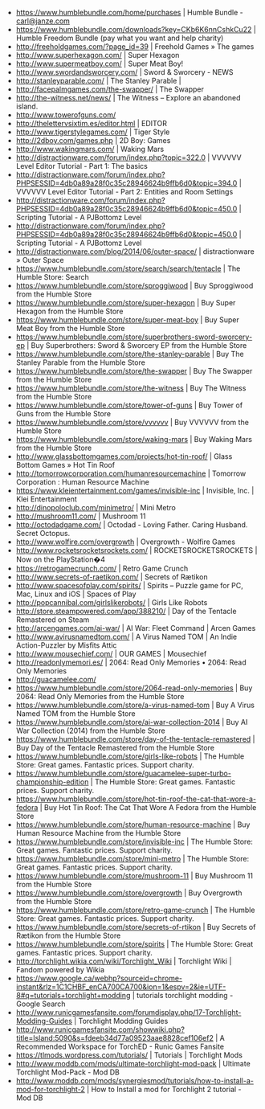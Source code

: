 * https://www.humblebundle.com/home/purchases | Humble Bundle - carl@janze.com
* https://www.humblebundle.com/downloads?key=CKb6K6nnCshkCu22 | Humble Freedom Bundle (pay what you want and help charity)
* http://freeholdgames.com/?page_id=39 | Freehold Games » The games
* http://www.superhexagon.com/ | Super Hexagon
* http://www.supermeatboy.com/ | Super Meat Boy!
* http://www.swordandsworcery.com/ | Sword & Sworcery - NEWS
* http://stanleyparable.com/ | The Stanley Parable |
* http://facepalmgames.com/the-swapper/ | The Swapper
* http://the-witness.net/news/ | The Witness – Explore an abandoned island.
* http://www.towerofguns.com/
* http://thelettervsixtim.es/editor.html | EDITOR
* http://www.tigerstylegames.com/ | Tiger Style
* http://2dboy.com/games.php | 2D Boy: Games
* http://www.wakingmars.com/ | Waking Mars
* http://distractionware.com/forum/index.php?topic=322.0 | VVVVVV Level Editor Tutorial - Part 1: The basics
* http://distractionware.com/forum/index.php?PHPSESSID=4db0a89a28f0c35c28946624b9ffb6d0&topic=394.0 | VVVVVV Level Editor Tutorial - Part 2: Entities and Room Settings
* http://distractionware.com/forum/index.php?PHPSESSID=4db0a89a28f0c35c28946624b9ffb6d0&topic=450.0 | Scripting Tutorial - A PJBottomz Level
* http://distractionware.com/forum/index.php?PHPSESSID=4db0a89a28f0c35c28946624b9ffb6d0&topic=450.0 | Scripting Tutorial - A PJBottomz Level
* http://distractionware.com/blog/2014/06/outer-space/ | distractionware » Outer Space
* https://www.humblebundle.com/store/search/search/tentacle | The Humble Store: Search
* https://www.humblebundle.com/store/sproggiwood | Buy Sproggiwood from the Humble Store
* https://www.humblebundle.com/store/super-hexagon | Buy Super Hexagon from the Humble Store
* https://www.humblebundle.com/store/super-meat-boy | Buy Super Meat Boy from the Humble Store
* https://www.humblebundle.com/store/superbrothers-sword-sworcery-ep | Buy Superbrothers: Sword & Sworcery EP from the Humble Store
* https://www.humblebundle.com/store/the-stanley-parable | Buy The Stanley Parable from the Humble Store
* https://www.humblebundle.com/store/the-swapper | Buy The Swapper from the Humble Store
* https://www.humblebundle.com/store/the-witness | Buy The Witness from the Humble Store
* https://www.humblebundle.com/store/tower-of-guns | Buy Tower of Guns from the Humble Store
* https://www.humblebundle.com/store/vvvvvv | Buy VVVVVV from the Humble Store
* https://www.humblebundle.com/store/waking-mars | Buy Waking Mars from the Humble Store
* http://www.glassbottomgames.com/projects/hot-tin-roof/ | Glass Bottom Games » Hot Tin Roof
* http://tomorrowcorporation.com/humanresourcemachine | Tomorrow Corporation : Human Resource Machine
* https://www.kleientertainment.com/games/invisible-inc | Invisible, Inc. | Klei Entertainment
* http://dinopoloclub.com/minimetro/ | Mini Metro
* http://mushroom11.com/ | Mushroom 11
* http://octodadgame.com/ | Octodad - Loving Father. Caring Husband. Secret Octopus.
* http://www.wolfire.com/overgrowth | Overgrowth - Wolfire Games
* http://www.rocketsrocketsrockets.com/ | ROCKETSROCKETSROCKETS | Now on the PlayStation�4
* https://retrogamecrunch.com/ | Retro Game Crunch
* http://www.secrets-of-raetikon.com/ | Secrets of Rætikon
* http://www.spacesofplay.com/spirits/ | Spirits – Puzzle game for PC, Mac, Linux and iOS | Spaces of Play
* http://popcannibal.com/girlslikerobots/ | Girls Like Robots
* http://store.steampowered.com/app/388210/ | Day of the Tentacle Remastered on Steam
* http://arcengames.com/ai-war/ | AI War: Fleet Command | Arcen Games
* http://www.avirusnamedtom.com/ | A Virus Named TOM | An Indie Action-Puzzler by Misfits Attic
* http://www.mousechief.com/ | OUR GAMES | Mousechief
* http://readonlymemori.es/ | 2064: Read Only Memories • 2064: Read Only Memories
* http://guacamelee.com/
* https://www.humblebundle.com/store/2064-read-only-memories | Buy 2064: Read Only Memories from the Humble Store
* https://www.humblebundle.com/store/a-virus-named-tom | Buy A Virus Named TOM from the Humble Store
* https://www.humblebundle.com/store/ai-war-collection-2014 | Buy AI War Collection (2014) from the Humble Store
* https://www.humblebundle.com/store/day-of-the-tentacle-remastered | Buy Day of the Tentacle Remastered from the Humble Store
* https://www.humblebundle.com/store/girls-like-robots | The Humble Store: Great games. Fantastic prices. Support charity.
* https://www.humblebundle.com/store/guacamelee-super-turbo-championship-edition | The Humble Store: Great games. Fantastic prices. Support charity.
* https://www.humblebundle.com/store/hot-tin-roof-the-cat-that-wore-a-fedora | Buy Hot Tin Roof: The Cat That Wore A Fedora from the Humble Store
* https://www.humblebundle.com/store/human-resource-machine | Buy Human Resource Machine from the Humble Store
* https://www.humblebundle.com/store/invisible-inc | The Humble Store: Great games. Fantastic prices. Support charity.
* https://www.humblebundle.com/store/mini-metro | The Humble Store: Great games. Fantastic prices. Support charity.
* https://www.humblebundle.com/store/mushroom-11 | Buy Mushroom 11 from the Humble Store
* https://www.humblebundle.com/store/overgrowth | Buy Overgrowth from the Humble Store
* https://www.humblebundle.com/store/retro-game-crunch | The Humble Store: Great games. Fantastic prices. Support charity.
* https://www.humblebundle.com/store/secrets-of-rtikon | Buy Secrets of Rætikon from the Humble Store
* https://www.humblebundle.com/store/spirits | The Humble Store: Great games. Fantastic prices. Support charity.
* http://torchlight.wikia.com/wiki/Torchlight_Wiki | Torchlight Wiki | Fandom powered by Wikia
* https://www.google.ca/webhp?sourceid=chrome-instant&rlz=1C1CHBF_enCA700CA700&ion=1&espv=2&ie=UTF-8#q=tutorials+torchlight+modding | tutorials torchlight modding - Google Search
* http://www.runicgamesfansite.com/forumdisplay.php/17-Torchlight-Modding-Guides | Torchlight Modding Guides
* http://www.runicgamesfansite.com/showwiki.php?title=Island:5090&s=fdeeb34d77a09523aae8828cef106ef2 | A Recommended Workspace for TorchED - Runic Games Fansite
* https://tlmods.wordpress.com/tutorials/ | Tutorials | Torchlight Mods
* http://www.moddb.com/mods/ultimate-torchlight-mod-pack | Ultimate Torchlight Mod-Pack - Mod DB
* http://www.moddb.com/mods/synergiesmod/tutorials/how-to-install-a-mod-for-torchlight-2 | How to Install a mod for Torchlight 2 tutorial - Mod DB
